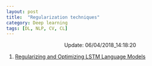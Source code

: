 ```yaml
---
layout: post
title:  "Regularization techniques"
category: Deep learning
tags: [DL, NLP, CV, CL]
---
```






<center> Update: 06/04/2018_14:18:20</center>

  	
1. [ Regularizing and Optimizing LSTM Language Models](https://rawgit.com/elbayadm/PaperNotes/master/notes/regularization/2017-Regularizing-and-Optimizing-LSTM-Language-Models.html)
